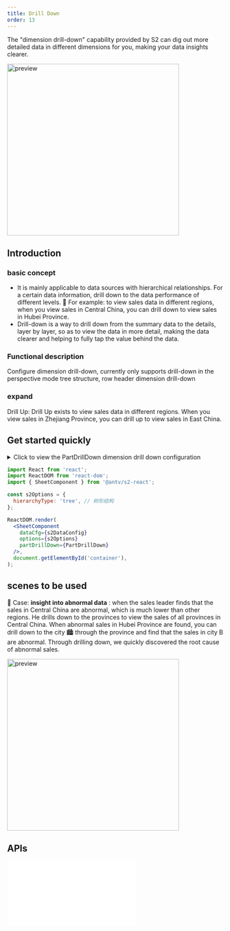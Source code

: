 ```yaml
---
title: Drill Down
order: 13
---
```


The "dimension drill-down" capability provided by S2 can dig out more detailed data in different dimensions for you, making your data insights clearer.

<img src="https://gw.alipayobjects.com/zos/antfincdn/J7bnG8lcf/xiazuan.gif" height="400" alt="preview">

## Introduction

### basic concept

* It is mainly applicable to data sources with hierarchical relationships. For a certain data information, drill down to the data performance of different levels. 🌰 For example: to view sales data in different regions, when you view sales in Central China, you can drill down to view sales in Hubei Province.
* Drill-down is a way to drill down from the summary data to the details, layer by layer, so as to view the data in more detail, making the data clearer and helping to fully tap the value behind the data.

### Functional description

Configure dimension drill-down, currently only supports drill-down in the perspective mode tree structure, row header dimension drill-down

### expand

Drill Up: Drill Up exists to view sales data in different regions. When you view sales in Zhejiang Province, you can drill up to view sales in East China.

## Get started quickly

<details><summary>Click to view the PartDrillDown dimension drill down configuration</summary><pre> <code class="language-js">
const&#x26;nbsp;sex&#x26;nbsp;=&#x26;nbsp;[&#x26;nbsp;'男',&#x26;nbsp;'女'&#x26;nbsp;];

const&#x26;nbsp;PartDrillDown&#x26;nbsp;=&#x26;nbsp;{
&#x26;nbsp;&#x26;nbsp;drillConfig:&#x26;nbsp;{
&#x26;nbsp;&#x26;nbsp;&#x26;nbsp;&#x26;nbsp;dataSet:&#x26;nbsp;[&#x26;nbsp;//&#x26;nbsp; 下钻数据源配置
&#x26;nbsp;&#x26;nbsp;&#x26;nbsp;&#x26;nbsp;&#x26;nbsp;&#x26;nbsp;{
&#x26;nbsp;&#x26;nbsp;&#x26;nbsp;&#x26;nbsp;&#x26;nbsp;&#x26;nbsp;&#x26;nbsp;&#x26;nbsp;name:&#x26;nbsp;'客户性别',
&#x26;nbsp;&#x26;nbsp;&#x26;nbsp;&#x26;nbsp;&#x26;nbsp;&#x26;nbsp;&#x26;nbsp;&#x26;nbsp;value:&#x26;nbsp;'sex',
&#x26;nbsp;&#x26;nbsp;&#x26;nbsp;&#x26;nbsp;&#x26;nbsp;&#x26;nbsp;&#x26;nbsp;&#x26;nbsp;type:&#x26;nbsp;'text',
&#x26;nbsp;&#x26;nbsp;&#x26;nbsp;&#x26;nbsp;&#x26;nbsp;&#x26;nbsp;},
&#x26;nbsp;&#x26;nbsp;&#x26;nbsp;&#x26;nbsp;],
&#x26;nbsp;&#x26;nbsp;},

&#x26;nbsp;&#x26;nbsp;//&#x26;nbsp; 点击下钻后的回调
&#x26;nbsp;&#x26;nbsp;fetchData:&#x26;nbsp;(meta,&#x26;nbsp;drillFields)&#x26;nbsp;=>
&#x26;nbsp;&#x26;nbsp;&#x26;nbsp;&#x26;nbsp;new&#x26;nbsp;Promise((resolve)&#x26;nbsp;=>&#x26;nbsp;{
&#x26;nbsp;&#x26;nbsp;&#x26;nbsp;&#x26;nbsp;&#x26;nbsp;&#x26;nbsp;const&#x26;nbsp;dataSet&#x26;nbsp;=&#x26;nbsp;meta.spreadsheet.dataSet;
&#x26;nbsp;&#x26;nbsp;&#x26;nbsp;&#x26;nbsp;&#x26;nbsp;&#x26;nbsp;const&#x26;nbsp;field&#x26;nbsp;=&#x26;nbsp;drillFields[0];
&#x26;nbsp;&#x26;nbsp;&#x26;nbsp;&#x26;nbsp;&#x26;nbsp;&#x26;nbsp;const&#x26;nbsp;rowDatas&#x26;nbsp;=&#x26;nbsp;dataSet.getCellMultiData(meta.query,&#x26;nbsp;true,&#x26;nbsp;true);
&#x26;nbsp;&#x26;nbsp;&#x26;nbsp;&#x26;nbsp;&#x26;nbsp;&#x26;nbsp;const&#x26;nbsp;drillDownData&#x26;nbsp;=&#x26;nbsp;[];
&#x26;nbsp;&#x26;nbsp;&#x26;nbsp;&#x26;nbsp;&#x26;nbsp;&#x26;nbsp;rowDatas.forEach((data)&#x26;nbsp;=>&#x26;nbsp;{
&#x26;nbsp;&#x26;nbsp;&#x26;nbsp;&#x26;nbsp;&#x26;nbsp;&#x26;nbsp;&#x26;nbsp;&#x26;nbsp;const&#x26;nbsp;{&#x26;nbsp;city,&#x26;nbsp;number,&#x26;nbsp;province,&#x26;nbsp;sub_type:&#x26;nbsp;subType,&#x26;nbsp;type&#x26;nbsp;}&#x26;nbsp;=&#x26;nbsp;data;
&#x26;nbsp;&#x26;nbsp;&#x26;nbsp;&#x26;nbsp;&#x26;nbsp;&#x26;nbsp;&#x26;nbsp;&#x26;nbsp;const&#x26;nbsp;number0&#x26;nbsp;=&#x26;nbsp;Math.ceil(Math.random()&#x26;nbsp;*&#x26;nbsp;(number&#x26;nbsp;-&#x26;nbsp;50))&#x26;nbsp;+&#x26;nbsp;50;
&#x26;nbsp;&#x26;nbsp;&#x26;nbsp;&#x26;nbsp;&#x26;nbsp;&#x26;nbsp;&#x26;nbsp;&#x26;nbsp;const&#x26;nbsp;number1&#x26;nbsp;=&#x26;nbsp;number&#x26;nbsp;-&#x26;nbsp;number0;
&#x26;nbsp;&#x26;nbsp;&#x26;nbsp;&#x26;nbsp;&#x26;nbsp;&#x26;nbsp;&#x26;nbsp;&#x26;nbsp;const&#x26;nbsp;dataItem0&#x26;nbsp;=&#x26;nbsp;{
&#x26;nbsp;&#x26;nbsp;&#x26;nbsp;&#x26;nbsp;&#x26;nbsp;&#x26;nbsp;&#x26;nbsp;&#x26;nbsp;&#x26;nbsp;&#x26;nbsp;city,
&#x26;nbsp;&#x26;nbsp;&#x26;nbsp;&#x26;nbsp;&#x26;nbsp;&#x26;nbsp;&#x26;nbsp;&#x26;nbsp;&#x26;nbsp;&#x26;nbsp;number:&#x26;nbsp;number0,
&#x26;nbsp;&#x26;nbsp;&#x26;nbsp;&#x26;nbsp;&#x26;nbsp;&#x26;nbsp;&#x26;nbsp;&#x26;nbsp;&#x26;nbsp;&#x26;nbsp;province,
&#x26;nbsp;&#x26;nbsp;&#x26;nbsp;&#x26;nbsp;&#x26;nbsp;&#x26;nbsp;&#x26;nbsp;&#x26;nbsp;&#x26;nbsp;&#x26;nbsp;sub_type:&#x26;nbsp;subType,
&#x26;nbsp;&#x26;nbsp;&#x26;nbsp;&#x26;nbsp;&#x26;nbsp;&#x26;nbsp;&#x26;nbsp;&#x26;nbsp;&#x26;nbsp;&#x26;nbsp;type,
&#x26;nbsp;&#x26;nbsp;&#x26;nbsp;&#x26;nbsp;&#x26;nbsp;&#x26;nbsp;&#x26;nbsp;&#x26;nbsp;&#x26;nbsp;&#x26;nbsp;[field]:&#x26;nbsp;sex[0],
&#x26;nbsp;&#x26;nbsp;&#x26;nbsp;&#x26;nbsp;&#x26;nbsp;&#x26;nbsp;&#x26;nbsp;&#x26;nbsp;};
&#x26;nbsp;&#x26;nbsp;&#x26;nbsp;&#x26;nbsp;&#x26;nbsp;&#x26;nbsp;&#x26;nbsp;&#x26;nbsp;drillDownData.push(dataItem0);
&#x26;nbsp;&#x26;nbsp;&#x26;nbsp;&#x26;nbsp;&#x26;nbsp;&#x26;nbsp;&#x26;nbsp;&#x26;nbsp;const&#x26;nbsp;dataItem1&#x26;nbsp;=&#x26;nbsp;{
&#x26;nbsp;&#x26;nbsp;&#x26;nbsp;&#x26;nbsp;&#x26;nbsp;&#x26;nbsp;&#x26;nbsp;&#x26;nbsp;&#x26;nbsp;&#x26;nbsp;city,
&#x26;nbsp;&#x26;nbsp;&#x26;nbsp;&#x26;nbsp;&#x26;nbsp;&#x26;nbsp;&#x26;nbsp;&#x26;nbsp;&#x26;nbsp;&#x26;nbsp;number:&#x26;nbsp;number1,
&#x26;nbsp;&#x26;nbsp;&#x26;nbsp;&#x26;nbsp;&#x26;nbsp;&#x26;nbsp;&#x26;nbsp;&#x26;nbsp;&#x26;nbsp;&#x26;nbsp;province,
&#x26;nbsp;&#x26;nbsp;&#x26;nbsp;&#x26;nbsp;&#x26;nbsp;&#x26;nbsp;&#x26;nbsp;&#x26;nbsp;&#x26;nbsp;&#x26;nbsp;sub_type:&#x26;nbsp;subType,
&#x26;nbsp;&#x26;nbsp;&#x26;nbsp;&#x26;nbsp;&#x26;nbsp;&#x26;nbsp;&#x26;nbsp;&#x26;nbsp;&#x26;nbsp;&#x26;nbsp;type,
&#x26;nbsp;&#x26;nbsp;&#x26;nbsp;&#x26;nbsp;&#x26;nbsp;&#x26;nbsp;&#x26;nbsp;&#x26;nbsp;&#x26;nbsp;&#x26;nbsp;[field]:&#x26;nbsp;sex[1],
&#x26;nbsp;&#x26;nbsp;&#x26;nbsp;&#x26;nbsp;&#x26;nbsp;&#x26;nbsp;&#x26;nbsp;&#x26;nbsp;};

&#x26;nbsp;&#x26;nbsp;&#x26;nbsp;&#x26;nbsp;&#x26;nbsp;&#x26;nbsp;&#x26;nbsp;&#x26;nbsp;drillDownData.push(dataItem1);
&#x26;nbsp;&#x26;nbsp;&#x26;nbsp;&#x26;nbsp;&#x26;nbsp;&#x26;nbsp;});

&#x26;nbsp;&#x26;nbsp;&#x26;nbsp;&#x26;nbsp;&#x26;nbsp;&#x26;nbsp;resolve({
&#x26;nbsp;&#x26;nbsp;&#x26;nbsp;&#x26;nbsp;&#x26;nbsp;&#x26;nbsp;&#x26;nbsp;&#x26;nbsp;drillField:&#x26;nbsp;field,&#x26;nbsp;//&#x26;nbsp; 下钻维度&#x26;nbsp;value&#x26;nbsp; 值
&#x26;nbsp;&#x26;nbsp;&#x26;nbsp;&#x26;nbsp;&#x26;nbsp;&#x26;nbsp;&#x26;nbsp;&#x26;nbsp;drillData:&#x26;nbsp;drillDownData,&#x26;nbsp;//&#x26;nbsp; 下钻数据
&#x26;nbsp;&#x26;nbsp;&#x26;nbsp;&#x26;nbsp;&#x26;nbsp;&#x26;nbsp;});
&#x26;nbsp;&#x26;nbsp;&#x26;nbsp;&#x26;nbsp;}),
};

</code></pre></details>

```jsx
import React from 'react';
import ReactDOM from 'react-dom';
import { SheetComponent } from '@antv/s2-react';

const s2Options = {
  hierarchyType: 'tree', // 树形结构
};

ReactDOM.render(
  <SheetComponent
    dataCfg={s2DataConfig}
    options={s2Options}
    partDrillDown={PartDrillDown}
  />,
  document.getElementById('container'),
);
```

<Playground path="react-component/drill-down/demo/for-pivot.tsx" rid="container"></Playground>

## scenes to be used

🌰 Case: **insight into abnormal data** : when the sales leader finds that the sales in Central China are abnormal, which is much lower than other regions. He drills down to the provinces to view the sales of all provinces in Central China. When abnormal sales in Hubei Province are found, you can drill down to the city 🏙 through the province and find that the sales in city B are abnormal. Through drilling down, we quickly discovered the root cause of abnormal sales.

<img src="https://gw.alipayobjects.com/zos/antfincdn/43CZawVX7/xiazuan-chengshi.gif" height="400" alt="preview">

## APIs

<embed src="@/docs/api/components/drill-down.en.md"></embed>
